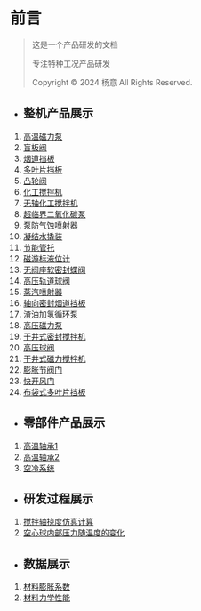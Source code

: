 # 前言

> 这是一个产品研发的文档
>
> 专注特种工况产品研发
>
> Copyright © 2024 杨意 All Rights Reserved.

- ## 整机产品展示      

1. [高温磁力泵](A01.md)
2. [盲板阀](A02.md)
3. [烟道挡板](A03.md)
4. [多叶片挡板](A04.md)
5. [凸轮阀](A05.md)
6. [化工搅拌机](A06.md)
7. [无轴化工搅拌机](A07.md)
8. [超临界二氧化碳泵](A08.md)
9. [泵防气蚀喷射器](A09.md)
10. [凝结水撬装](A10.md)
11. [节能管托](A11.md)
12. [磁游标液位计](A12.md)
13. [无阀座软密封蝶阀](A13.md)
14. [高压轨道球阀](A14.md)
15. [蒸汽喷射器](A15.md)
16. [轴向密封烟道挡板](A16.md)
17. [渣油加氢循环泵](A17.md)
18. [高压磁力泵](A18.md)
19. [干井式密封搅拌机](A19.md)
20. [高压球阀](A20.md)
21. [干井式磁力搅拌机](A21.md)
22. [膨胀节阀门](A22.md)
23. [快开风门](A23.md)
24. [布袋式多叶片挡板](A24.md)

- ## 零部件产品展示

1. [高温轴承1](B01.md)
2. [高温轴承2](B02.md)
3. [空冷系统](B03.md)

- ## 研发过程展示

1. [搅拌轴挠度仿真计算](C01.md)
2. [空心球内部压力随温度的变化](C01.md)

- ## 数据展示

1. [材料膨胀系数](D01.md)
1. [材料力学性能](D02.md)
